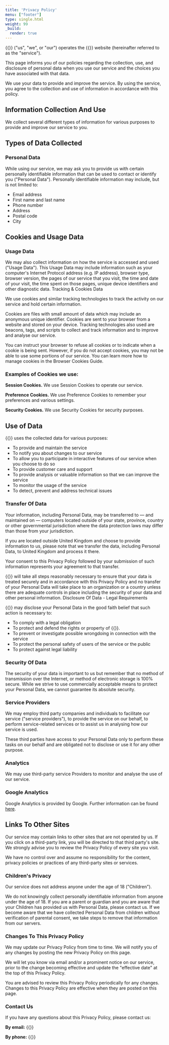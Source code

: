 ```yaml
---
title: 'Privacy Policy'
menu: ["footer"]
type: single.html
weight: 99
_build:
  render: true
---
```


{{<fullname>}} ("us", "we", or "our") operates the {{<baseurl>}} website (hereinafter referred to as the "service").

This page informs you of our policies regarding the collection, use, and disclosure of personal data when you use our service and the choices you have associated with that data.

We use your data to provide and improve the service. By using the service, you agree to the collection and use of information in accordance with this policy.

## Information Collection And Use

We collect several different types of information for various purposes to provide and improve our service to you.

## Types of Data Collected

### Personal Data

While using our service, we may ask you to provide us with certain personally identifiable information that can be used to contact or identify you ("Personal Data"). Personally identifiable information may include, but is not limited to:

* Email address 
* First name and last name 
* Phone number 
* Address
* Postal code 
* City 

## Cookies and Usage Data
### Usage Data

We may also collect information on how the service is accessed and used ("Usage Data"). This Usage Data may include information such as your computer's Internet Protocol address (e.g. IP address), browser type, browser version, the pages of our service that you visit, the time and date of your visit, the time spent on those pages, unique device identifiers and other diagnostic data.
Tracking & Cookies Data

We use cookies and similar tracking technologies to track the activity on our service and hold certain information.

Cookies are files with small amount of data which may include an anonymous unique identifier. Cookies are sent to your browser from a website and stored on your device. Tracking technologies also used are beacons, tags, and scripts to collect and track information and to improve and analyse our service.

You can instruct your browser to refuse all cookies or to indicate when a cookie is being sent. However, if you do not accept cookies, you may not be able to use some portions of our service. You can learn more how to manage cookies in the Browser Cookies Guide.

### Examples of Cookies we use:

**Session Cookies.** We use Session Cookies to operate our service.

**Preference Cookies.** We use Preference Cookies to remember your preferences and various settings.

**Security Cookies.** We use Security Cookies for security purposes.

## Use of Data

{{<fullname>}} uses the collected data for various purposes:

* To provide and maintain the service
* To notify you about changes to our service
* To allow you to participate in interactive features of our service when you choose to do so
* To provide customer care and support
* To provide analysis or valuable information so that we can improve the service
* To monitor the usage of the service
* To detect, prevent and address technical issues

### Transfer Of Data

Your information, including Personal Data, may be transferred to — and maintained on — computers located outside of your state, province, country or other governmental jurisdiction where the data protection laws may differ than those from your jurisdiction.

If you are located outside United Kingdom and choose to provide information to us, please note that we transfer the data, including Personal Data, to United Kingdom and process it there.

Your consent to this Privacy Policy followed by your submission of such information represents your agreement to that transfer.

{{<fullname>}} will take all steps reasonably necessary to ensure that your data is treated securely and in accordance with this Privacy Policy and no transfer of your Personal Data will take place to an organization or a country unless there are adequate controls in place including the security of your data and other personal information.
Disclosure Of Data - Legal Requirements

{{<fullname>}} may disclose your Personal Data in the good faith belief that such action is necessary to:

* To comply with a legal obligation
* To protect and defend the rights or property of {{<fullname>}}.
* To prevent or investigate possible wrongdoing in connection with the service
* To protect the personal safety of users of the service or the public
* To protect against legal liability

### Security Of Data

The security of your data is important to us but remember that no method of transmission over the Internet, or method of electronic storage is 100% secure. While we strive to use commercially acceptable means to protect your Personal Data, we cannot guarantee its absolute security.

### Service Providers

We may employ third party companies and individuals to facilitate our service ("service providers"), to provide the service on our behalf, to perform service-related services or to assist us in analysing how our service is used.

These third parties have access to your Personal Data only to perform these tasks on our behalf and are obligated not to disclose or use it for any other purpose.

### Analytics

We may use third-party service Providers to monitor and analyse the use of our service.

### Google Analytics

Google Analytics is provided by Google. Further information can be found [here](https://analytics.google.com/analytics/web/provision/?authuser=0#/provision).

## Links To Other Sites

Our service may contain links to other sites that are not operated by us. If you click on a third-party link, you will be directed to that third party's site. We strongly advise you to review the Privacy Policy of every site you visit.

We have no control over and assume no responsibility for the content, privacy policies or practices of any third-party sites or services.

### Children's Privacy

Our service does not address anyone under the age of 18 ("Children").

We do not knowingly collect personally identifiable information from anyone under the age of 18. If you are a parent or guardian and you are aware that your Children has provided us with Personal Data, please contact us. If we become aware that we have collected Personal Data from children without verification of parental consent, we take steps to remove that information from our servers.

### Changes To This Privacy Policy

We may update our Privacy Policy from time to time. We will notify you of any changes by posting the new Privacy Policy on this page.

We will let you know via email and/or a prominent notice on our service, prior to the change becoming effective and update the "effective date" at the top of this Privacy Policy.

You are advised to review this Privacy Policy periodically for any changes. Changes to this Privacy Policy are effective when they are posted on this page.

### Contact Us

If you have any questions about this Privacy Policy, please contact us:

**By email:** {{<email>}}

**By phone:** {{<phone>}}




